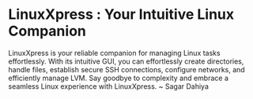 # LinuxXpress : Your Intuitive Linux Companion

LinuxXpress is your reliable companion for managing Linux tasks effortlessly. With its intuitive GUI, you can effortlessly create directories, handle files, establish secure SSH connections, configure networks, and efficiently manage LVM. Say goodbye to complexity and embrace a seamless Linux experience with LinuxXpress.
~ Sagar Dahiya
